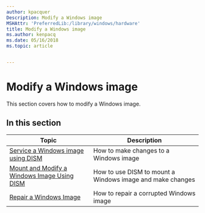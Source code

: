 ```yaml
---
author: kpacquer
Description: Modify a Windows image
MSHAttr: 'PreferredLib:/library/windows/hardware'
title: Modify a Windows image
ms.author: kenpacq
ms.date: 05/16/2018
ms.topic: article


---
```


# Modify a Windows image

This section covers how to modify a Windows image.

## In this section

| Topic | Description |
|  --- | ---  |
| [Service a Windows image using DISM](service-a-windows-image-using-dism.md) | How to make changes to a Windows image |
| [Mount and Modify a Windows Image Using DISM](mount-and-modify-a-windows-image-using-dism.md) | How to use DISM to mount a Windows image and make changes |
| [Repair a Windows Image](repair-a-windows-image.md) | How to repair a corrupted Windows image |

